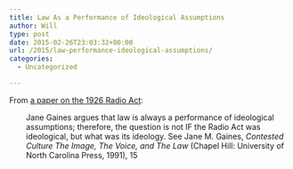 ```yaml
---
title: Law As a Performance of Ideological Assumptions
author: Will
type: post
date: 2015-02-26T23:03:32+00:00
url: /2015/law-performance-ideological-assumptions/
categories:
  - Uncategorized

---
```

From [a paper on the 1926 Radio Act][1]:

<p style="padding-left: 30px;">
  Jane Gaines argues that law is always a performance of ideological assumptions; therefore, the question is not IF the Radio Act was ideological, but what was its ideology. See Jane M. Gaines, <em>Contested Culture The Image, The Voice, and The Law</em> (Chapel Hill: University of North Carolina Press, 1991), 15
</p>

 [1]: http://www.scripps.ohiou.edu/mediahistory/mhmjour2-2.htm